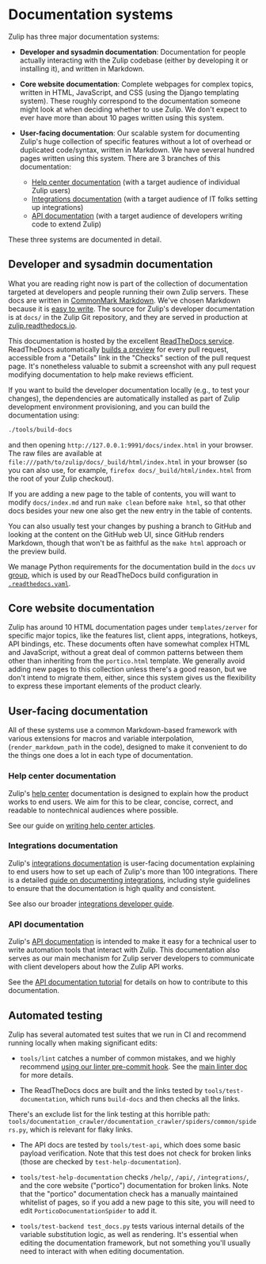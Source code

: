 # Documentation systems

Zulip has three major documentation systems:

- **Developer and sysadmin documentation**: Documentation for people
  actually interacting with the Zulip codebase (either by developing
  it or installing it), and written in Markdown.

- **Core website documentation**: Complete webpages for complex topics,
  written in HTML, JavaScript, and CSS (using the Django templating
  system). These roughly correspond to the documentation someone
  might look at when deciding whether to use Zulip. We don't expect
  to ever have more than about 10 pages written using this system.

- **User-facing documentation**: Our scalable system for documenting
  Zulip's huge collection of specific features without a lot of
  overhead or duplicated code/syntax, written in Markdown. We have
  several hundred pages written using this system. There are 3
  branches of this documentation:
  - [Help center documentation](#help-center-documentation)
    (with a target audience of individual Zulip users)
  - [Integrations documentation](#integrations-documentation)
    (with a target audience of IT folks setting up integrations)
  - [API documentation](#api-documentation) (with a target audience
    of developers writing code to extend Zulip)

These three systems are documented in detail.

## Developer and sysadmin documentation

What you are reading right now is part of the collection of
documentation targeted at developers and people running their own
Zulip servers. These docs are written in
[CommonMark Markdown](https://commonmark.org/).
We've chosen Markdown because it is
[easy to write](https://commonmark.org/help/). The source for Zulip's
developer documentation is at `docs/` in the Zulip Git repository, and
they are served in production at
[zulip.readthedocs.io](https://zulip.readthedocs.io/en/latest/).

This documentation is hosted by the excellent [ReadTheDocs
service](https://readthedocs.org/). ReadTheDocs automatically [builds
a preview](https://docs.readthedocs.io/en/stable/pull-requests.html)
for every pull request, accessible from a "Details" link in the
"Checks" section of the pull request page. It's nonetheless valuable
to submit a screenshot with any pull request modifying documentation
to help make reviews efficient.

If you want to build the developer documentation locally (e.g., to test
your changes), the dependencies are automatically installed as part of
Zulip development environment provisioning, and you can build the
documentation using:

```bash
./tools/build-docs
```

and then opening `http://127.0.0.1:9991/docs/index.html` in your
browser. The raw files are available at
`file:///path/to/zulip/docs/_build/html/index.html` in your browser
(so you can also use, for example, `firefox docs/_build/html/index.html`
from the root of your Zulip checkout).

If you are adding a new page to the table of contents, you will want
to modify `docs/index.md` and run `make clean` before `make html`, so
that other docs besides your new one also get the new entry in the
table of contents.

You can also usually test your changes by pushing a branch to GitHub
and looking at the content on the GitHub web UI, since GitHub renders
Markdown, though that won't be as faithful as the `make html`
approach or the preview build.

We manage Python requirements for the documentation build in the `docs` uv
[group](https://docs.astral.sh/uv/concepts/projects/dependencies/#dependency-groups),
which is used by our ReadTheDocs build configuration in
[`.readthedocs.yaml`](https://docs.readthedocs.com/platform/stable/config-file/v2.html).

## Core website documentation

Zulip has around 10 HTML documentation pages under `templates/zerver`
for specific major topics, like the features list, client apps,
integrations, hotkeys, API bindings, etc. These documents often have
somewhat complex HTML and JavaScript, without a great deal of common
patterns between them other than inheriting from the `portico.html`
template. We generally avoid adding new pages to this collection
unless there's a good reason, but we don't intend to migrate them,
either, since this system gives us the flexibility to express these
important elements of the product clearly.

## User-facing documentation

All of these systems use a common Markdown-based framework with
various extensions for macros and variable interpolation,
(`render_markdown_path` in the code), designed to make it convenient
to do the things one does a lot in each type of documentation.

### Help center documentation

Zulip's [help center](https://zulip.com/help/) documentation is
designed to explain how the product works to end users. We aim for
this to be clear, concise, correct, and readable to nontechnical
audiences where possible.

See our guide on [writing help center articles](helpcenter.md).

### Integrations documentation

Zulip's [integrations documentation](https://zulip.com/integrations/)
is user-facing documentation explaining to end users how to set up each
of Zulip's more than 100 integrations. There is a detailed [guide on
documenting integrations](integrations.md), including style guidelines
to ensure that the documentation is high quality and consistent.

See also our broader [integrations developer
guide](https://zulip.com/api/integrations-overview).

### API documentation

Zulip's [API documentation](https://zulip.com/api/) is intended to make
it easy for a technical user to write automation tools that interact
with Zulip. This documentation also serves as our main mechanism for
Zulip server developers to communicate with client developers about
how the Zulip API works.

See the [API documentation tutorial](api.md) for
details on how to contribute to this documentation.

## Automated testing

Zulip has several automated test suites that we run in CI and
recommend running locally when making significant edits:

- `tools/lint` catches a number of common mistakes, and we highly
  recommend
  [using our linter pre-commit hook](../git/zulip-tools.md#set-up-git-repo-script).
  See the [main linter doc](../testing/linters.md) for more details.

- The ReadTheDocs docs are built and the links tested by
  `tools/test-documentation`, which runs `build-docs` and then checks
  all the links.

There's an exclude list for the link testing at this horrible path:
`tools/documentation_crawler/documentation_crawler/spiders/common/spiders.py`,
which is relevant for flaky links.

- The API docs are tested by `tools/test-api`, which does some basic
  payload verification. Note that this test does not check for broken
  links (those are checked by `test-help-documentation`).

- `tools/test-help-documentation` checks `/help/`, `/api/`,
  `/integrations/`, and the core website ("portico") documentation for
  broken links. Note that the "portico" documentation check has a
  manually maintained whitelist of pages, so if you add a new page to
  this site, you will need to edit `PorticoDocumentationSpider` to add it.

- `tools/test-backend test_docs.py` tests various internal details of
  the variable substitution logic, as well as rendering. It's
  essential when editing the documentation framework, but not
  something you'll usually need to interact with when editing
  documentation.

